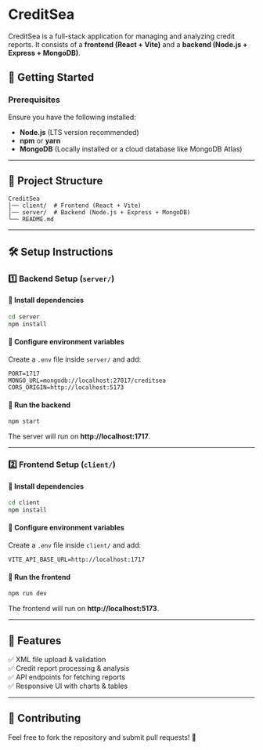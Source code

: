 # CreditSea

CreditSea is a full-stack application for managing and analyzing credit reports. It consists of a **frontend (React + Vite)** and a **backend (Node.js + Express + MongoDB)**.

## 🚀 Getting Started

### Prerequisites
Ensure you have the following installed:
- **Node.js** (LTS version recommended)
- **npm** or **yarn**
- **MongoDB** (Locally installed or a cloud database like MongoDB Atlas)

---

## 📂 Project Structure
```
CreditSea
│── client/  # Frontend (React + Vite)
│── server/  # Backend (Node.js + Express + MongoDB)
└── README.md
```

---

## 🛠 Setup Instructions

### 1️⃣ Backend Setup (`server/`)

#### 📌 Install dependencies
```sh
cd server
npm install
```

#### 🔑 Configure environment variables
Create a `.env` file inside `server/` and add:
```env
PORT=1717
MONGO_URL=mongodb://localhost:27017/creditsea
CORS_ORIGIN=http://localhost:5173
```

#### 🏃 Run the backend
```sh
npm start
```
The server will run on **http://localhost:1717**.

---

### 2️⃣ Frontend Setup (`client/`)

#### 📌 Install dependencies
```sh
cd client
npm install
```

#### 🔑 Configure environment variables
Create a `.env` file inside `client/` and add:
```env
VITE_API_BASE_URL=http://localhost:1717
```

#### 🏃 Run the frontend
```sh
npm run dev
```
The frontend will run on **http://localhost:5173**.

---

## 🎯 Features
✅ XML file upload & validation  
✅ Credit report processing & analysis  
✅ API endpoints for fetching reports  
✅ Responsive UI with charts & tables  

---

## 🤝 Contributing
Feel free to fork the repository and submit pull requests! 🚀


